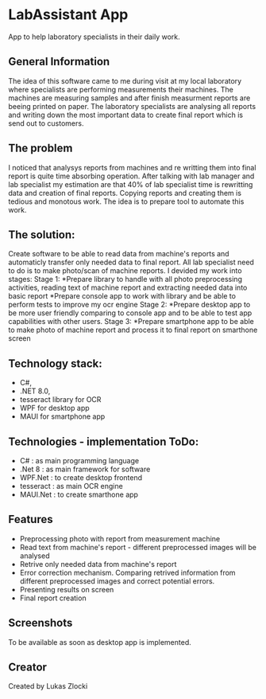 # LabAssistant App

App to help laboratory specialists in their daily work.


## General Information

The idea of this software came to me during visit at my local laboratory where specialists are performing measurements their machines.
The machines are measuring samples and after finish measurment reports are beeing printed on paper.
The laboratory specialists are analysing all reports and writing down the most important data to create final report which is send out to customers.


## The problem

I noticed that analysys reports from machines and re writting them into final report is quite time absorbing operation.
After talking with lab manager and lab specialist my estimation are that 40% of lab specialist time is rewritting data and creation of final reports.
Copying reports and creating them is tedious and monotous work.
The idea is to prepare tool to automate this work.


## The solution:

Create software to be able to read data from machine's reports and automaticly transfer only needed data to final report.
All lab specialist need to do is to make photo/scan of machine reports.
I devided my work into stages:
Stage 1: 
    *Prepare library to handle with all photo preprocessing activities, reading text of machine report and extracting needed data into basic report
    *Prepare console app to work with library and be able to perform tests to improve my ocr engine
Stage 2:
    *Prepare desktop app to be more user friendly comparing to console app and to be able to test app capabilities with other users.
Stage 3: 
    *Prepare smartphone app to be able to make photo of machine report and process it to final report on smarthone screen


## Technology stack:

* C#, 
* .NET 8.0, 
* tesseract library for OCR
* WPF for desktop app
* MAUI for smartphone app


## Technologies - implementation ToDo:
* C#                : as main programming language
* .Net 8            : as main framework for software
* WPF.Net           : to create desktop frontend
* tesseract         : as main OCR engine
* MAUI.Net          : to create smarthone app               


## Features

* Preprocessing photo with report from measurement machine 
* Read text from machine's report - different preprocessed images will be analysed
* Retrive only needed data from machine's report
* Error correction mechanism. Comparing retrived information from different preprocessed images and correct potential errors.
* Presenting results on screen
* Final report creation


## Screenshots

To be available as soon as desktop app is implemented.


## Creator

Created by Lukas Zlocki  
